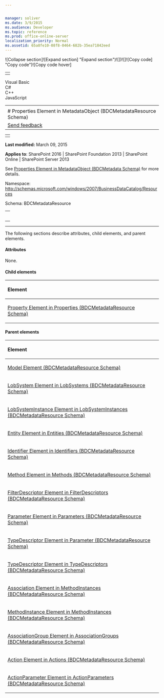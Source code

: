 ```yaml
---


manager: soliver
ms.date: 3/9/2015
ms.audience: Developer
ms.topic: reference
ms.prod: office-online-server
localization_priority: Normal
ms.assetid: 65a8fe10-08f8-0464-682b-35ea71842eed
---
```


![Collapse
section]![Expand
section] "Expand section")![]()![])![]![]()![Copy
code] "Copy code")![Copy code
hover]
<table>
<tbody>
<tr class="odd">
<td align="left"></td>
</tr>
</tbody>
</table>

Visual Basic  
C\#  
C++  
JavaScript  

<table>
<tbody>
<tr class="odd">
<td align="left"><span id="runningHeaderText"></span></td>
</tr>
<tr class="even">
<td align="left"># Properties Element in MetadataObject (BDCMetadataResource Schema)</td>
</tr>
<tr class="odd">
<td align="left"><span id="headfeedbackarea" class="feedbackhead"><a href="javascript:SubmitFeedback(&#39;docthis@Microsoft.com&#39;,&#39;&#39;,&#39;&#39;,&#39;&#39;,&#39;1.0.18082.1225&#39;,&#39;%0\dThank%20you%20for%20your%20feedback.%20The%20developer%20writing%20teams%20use%20your%20feedback%20to%20improve%20documentation.%20While%20we%20are%20reviewing%20your%20feedback,%20we%20may%20send%20you%20e-mail%20to%20ask%20for%20clarification%20or%20feedback%20on%20a%20solution.%20We%20do%20not%20use%20your%20e-mail%20address%20for%20any%20other%20purpose%20and%20we%20delete%20it%20after%20we%20finish%20our%20review.%0\AFor%20further%20information%20about%20the%20privacy%20policies%20of%20Microsoft,%20please%20see%20http://privacy.microsoft.com/en-us/default.aspx.%0\A%0\d&#39;,&#39;Customer%20feedback&#39;);">Send feedback</a></span></td>
</tr>
</tbody>
</table>

<table>
<colgroup>
<col width="100%" />
</colgroup>
<tbody>
<tr class="odd">
<td align="left"></td>
</tr>
</tbody>
</table>

**Last modified:** March 09, 2015

**Applies to**: SharePoint 2016 | SharePoint Foundation 2013 |
SharePoint Online | SharePoint Server 2013

See [Properties Element in MetadataObject
(BDCMetadata Schema)](properties-element-in-metadataobject-bdcmetadata-schema.md)</span>
for more details.

Namespace:
http://schemas.microsoft.com/windows/2007/BusinessDataCatalog/Resources

Schema: BDCMetadataResource

<span codelanguage="other"></span>
<table>
<colgroup>
<col width="100%" />
</colgroup>
<tbody>
<tr class="odd">
<td align="left"><pre><code><Properties></Properties></code></pre></td>
</tr>
</tbody>
</table>


--------------------------------------------------------------------------------------------------------------------------------------------------------------------------------------------------------------------------------------

The following sections describe attributes, child elements, and parent
elements.

#### Attributes

None.

#### Child elements

<table>
<colgroup>
<col width="100%" />
</colgroup>
<thead>
<tr class="header">
<th align="left"><p>Element</p></th>
</tr>
</thead>
<tbody>
<tr class="odd">
<td align="left"><p><span sdata="link"><a href="property-element-in-properties-bdcmetadataresource-schema.md">Property Element in Properties (BDCMetadataResource Schema)</a></span></p></td>
</tr>
</tbody>
</table>

#### Parent elements

<table>
<colgroup>
<col width="100%" />
</colgroup>
<thead>
<tr class="header">
<th align="left"><p>Element</p></th>
</tr>
</thead>
<tbody>
<tr class="odd">
<td align="left"><p><span sdata="link"><a href="model-element-bdcmetadataresource-schema.md">Model Element (BDCMetadataResource Schema)</a></span></p></td>
</tr>
<tr class="even">
<td align="left"><p><span sdata="link"><a href="lobsystem-element-in-lobsystems-bdcmetadataresource-schema.md">LobSystem Element in LobSystems (BDCMetadataResource Schema)</a></span></p></td>
</tr>
<tr class="odd">
<td align="left"><p><span sdata="link"><a href="lobsysteminstance-element-in-lobsysteminstances-bdcmetadataresource-schema.md">LobSystemInstance Element in LobSystemInstances (BDCMetadataResource Schema)</a></span></p></td>
</tr>
<tr class="even">
<td align="left"><p><span sdata="link"><a href="entity-element-in-entities-bdcmetadataresource-schema.md">Entity Element in Entities (BDCMetadataResource Schema)</a></span></p></td>
</tr>
<tr class="odd">
<td align="left"><p><span sdata="link"><a href="identifier-element-in-identifiers-bdcmetadataresource-schema.md">Identifier Element in Identifiers (BDCMetadataResource Schema)</a></span></p></td>
</tr>
<tr class="even">
<td align="left"><p><span sdata="link"><a href="method-element-in-methods-bdcmetadataresource-schema.md">Method Element in Methods (BDCMetadataResource Schema)</a></span></p></td>
</tr>
<tr class="odd">
<td align="left"><p><span sdata="link"><a href="filterdescriptor-element-in-filterdescriptors-bdcmetadataresource-schema.md">FilterDescriptor Element in FilterDescriptors (BDCMetadataResource Schema)</a></span></p></td>
</tr>
<tr class="even">
<td align="left"><p><span sdata="link"><a href="parameter-element-in-parameters-bdcmetadataresource-schema.md">Parameter Element in Parameters (BDCMetadataResource Schema)</a></span></p></td>
</tr>
<tr class="odd">
<td align="left"><p><span sdata="link"><a href="typedescriptor-element-in-parameter-bdcmetadataresource-schema.md">TypeDescriptor Element in Parameter (BDCMetadataResource Schema)</a></span></p></td>
</tr>
<tr class="even">
<td align="left"><p><span sdata="link"><a href="typedescriptor-element-in-typedescriptors-bdcmetadataresource-schema.md">TypeDescriptor Element in TypeDescriptors (BDCMetadataResource Schema)</a></span></p></td>
</tr>
<tr class="odd">
<td align="left"><p><span sdata="link"><a href="association-element-in-methodinstances-bdcmetadataresource-schema.md">Association Element in MethodInstances (BDCMetadataResource Schema)</a></span></p></td>
</tr>
<tr class="even">
<td align="left"><p><span sdata="link"><a href="methodinstance-element-in-methodinstances-bdcmetadataresource-schema.md">MethodInstance Element in MethodInstances (BDCMetadataResource Schema)</a></span></p></td>
</tr>
<tr class="odd">
<td align="left"><p><span sdata="link"><a href="associationgroup-element-in-associationgroups-bdcmetadataresource-schema.md">AssociationGroup Element in AssociationGroups (BDCMetadataResource Schema)</a></span></p></td>
</tr>
<tr class="even">
<td align="left"><p><span sdata="link"><a href="action-element-in-actions-bdcmetadataresource-schema.md">Action Element in Actions (BDCMetadataResource Schema)</a></span></p></td>
</tr>
<tr class="odd">
<td align="left"><p><span sdata="link"><a href="actionparameter-element-in-actionparameters-bdcmetadataresource-schema.md">ActionParameter Element in ActionParameters (BDCMetadataResource Schema)</a></span></p></td>
</tr>
</tbody>
</table>








